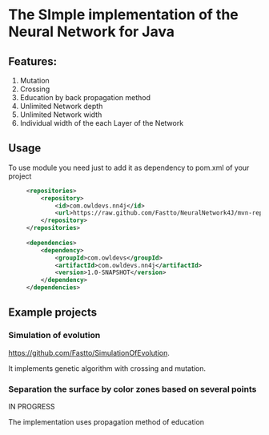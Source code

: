 # The SImple implementation of the Neural Network for Java


## Features:
1. Mutation
2. Crossing
3. Education by back propagation method
4. Unlimited Network depth
5. Unlimited Network width
6. Individual width of the each Layer of the Network

## Usage
To use module you need just to add it as dependency to pom.xml of your project

```xml
     <repositories>
         <repository>
             <id>com.owldevs.nn4j</id>
             <url>https://raw.github.com/Fastto/NeuralNetwork4J/mvn-repo/</url>
         </repository>
     </repositories>
 
     <dependencies>
         <dependency>
             <groupId>com.owldevs</groupId>
             <artifactId>com.owldevs.nn4j</artifactId>
             <version>1.0-SNAPSHOT</version>
         </dependency>
     </dependencies>
```
    
## Example projects
### Simulation of evolution 
https://github.com/Fastto/SimulationOfEvolution. 

It implements genetic algorithm with crossing and mutation.

### Separation the surface by color zones based on several points
IN PROGRESS

The implementation uses propagation method of education
